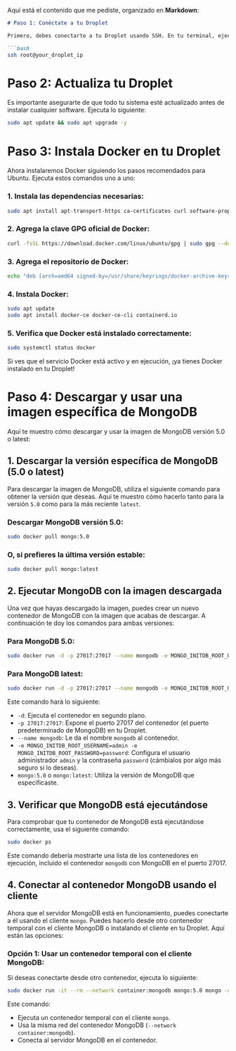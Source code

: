 Aquí está el contenido que me pediste, organizado en **Markdown**:

```markdown
# Paso 1: Conéctate a tu Droplet

Primero, debes conectarte a tu Droplet usando SSH. En tu terminal, ejecuta el siguiente comando, reemplazando `your_droplet_ip` con la dirección IP pública de tu Droplet:

```bash
ssh root@your_droplet_ip
```

# Paso 2: Actualiza tu Droplet

Es importante asegurarte de que todo tu sistema esté actualizado antes de instalar cualquier software. Ejecuta lo siguiente:

```bash
sudo apt update && sudo apt upgrade -y
```

# Paso 3: Instala Docker en tu Droplet

Ahora instalaremos Docker siguiendo los pasos recomendados para Ubuntu. Ejecuta estos comandos uno a uno:

### 1. Instala las dependencias necesarias:

```bash
sudo apt install apt-transport-https ca-certificates curl software-properties-common
```

### 2. Agrega la clave GPG oficial de Docker:

```bash
curl -fsSL https://download.docker.com/linux/ubuntu/gpg | sudo gpg --dearmor -o /usr/share/keyrings/docker-archive-keyring.gpg
```

### 3. Agrega el repositorio de Docker:

```bash
echo "deb [arch=amd64 signed-by=/usr/share/keyrings/docker-archive-keyring.gpg] https://download.docker.com/linux/ubuntu $(lsb_release -cs) stable" | sudo tee /etc/apt/sources.list.d/docker.list > /dev/null
```

### 4. Instala Docker:

```bash
sudo apt update
sudo apt install docker-ce docker-ce-cli containerd.io
```

### 5. Verifica que Docker está instalado correctamente:

```bash
sudo systemctl status docker
```

Si ves que el servicio Docker está activo y en ejecución, ¡ya tienes Docker instalado en tu Droplet!

# Paso 4: Descargar y usar una imagen específica de MongoDB

Aquí te muestro cómo descargar y usar la imagen de MongoDB versión 5.0 o latest:

## 1. Descargar la versión específica de MongoDB (5.0 o latest)

Para descargar la imagen de MongoDB, utiliza el siguiente comando para obtener la versión que deseas. Aquí te muestro cómo hacerlo tanto para la versión `5.0` como para la más reciente `latest`.

### Descargar MongoDB versión 5.0:

```bash
sudo docker pull mongo:5.0
```

### O, si prefieres la última versión estable:

```bash
sudo docker pull mongo:latest
```

## 2. Ejecutar MongoDB con la imagen descargada

Una vez que hayas descargado la imagen, puedes crear un nuevo contenedor de MongoDB con la imagen que acabas de descargar. A continuación te doy los comandos para ambas versiones:

### Para MongoDB 5.0:

```bash
sudo docker run -d -p 27017:27017 --name mongodb -e MONGO_INITDB_ROOT_USERNAME=admin -e MONGO_INITDB_ROOT_PASSWORD=password mongo:5.0
```

### Para MongoDB latest:

```bash
sudo docker run -d -p 27017:27017 --name mongodb -e MONGO_INITDB_ROOT_USERNAME=admin -e MONGO_INITDB_ROOT_PASSWORD=password mongo:latest
```

Este comando hará lo siguiente:
- `-d`: Ejecuta el contenedor en segundo plano.
- `-p 27017:27017`: Expone el puerto 27017 del contenedor (el puerto predeterminado de MongoDB) en tu Droplet.
- `--name mongodb`: Le da el nombre `mongodb` al contenedor.
- `-e MONGO_INITDB_ROOT_USERNAME=admin -e MONGO_INITDB_ROOT_PASSWORD=password`: Configura el usuario administrador `admin` y la contraseña `password` (cámbialos por algo más seguro si lo deseas).
- `mongo:5.0` o `mongo:latest`: Utiliza la versión de MongoDB que especificaste.

## 3. Verificar que MongoDB está ejecutándose

Para comprobar que tu contenedor de MongoDB está ejecutándose correctamente, usa el siguiente comando:

```bash
sudo docker ps
```

Este comando debería mostrarte una lista de los contenedores en ejecución, incluido el contenedor `mongodb` con MongoDB en el puerto 27017.

## 4. Conectar al contenedor MongoDB usando el cliente

Ahora que el servidor MongoDB está en funcionamiento, puedes conectarte a él usando el cliente `mongo`. Puedes hacerlo desde otro contenedor temporal con el cliente MongoDB o instalando el cliente en tu Droplet. Aquí están las opciones:

### Opción 1: Usar un contenedor temporal con el cliente MongoDB:

Si deseas conectarte desde otro contenedor, ejecuta lo siguiente:

```bash
sudo docker run -it --rm --network container:mongodb mongo:5.0 mongo -u admin -p password --authenticationDatabase admin
```

Este comando:
- Ejecuta un contenedor temporal con el cliente `mongo`.
- Usa la misma red del contenedor MongoDB (`--network container:mongodb`).
- Conecta al servidor MongoDB en el contenedor.
```

